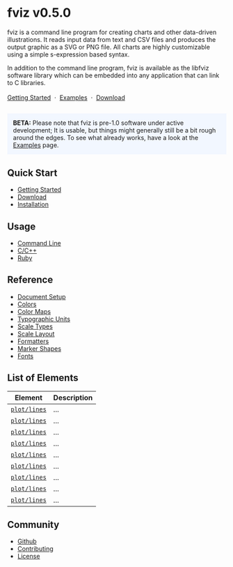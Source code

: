 # fviz v0.5.0

fviz is a command line program for creating charts and other data-driven
illustrations. It reads input data from text and CSV files and produces the
output graphic as a SVG or PNG file. All charts are highly customizable using a
simple s-expression based syntax.

In addition to the command line program, fviz is available as the libfviz
software library which can be embedded into any application that can link to C
libraries.

<div style="margin-top: 1.2em;">
  <a href="/documentation/getting-started" style="">Getting Started</a>
  <span style="margin: 0 .3em">·</span>
  <a href="/examples">Examples</a>
  <span style="margin: 0 .3em">·</span>
  <a href="/download">Download</a>
</div>

<div style="margin-top: 2em; background: #f2f7ff; padding: 10pt; max-width: 900px; box-sizing: border-box;">
  <b>BETA:</b> Please note that fviz is pre-1.0 software under active development;
  It is usable, but things might generally still be a bit rough around the edges.
  To see what already works, have a look at the <a href="/examples">Examples</a> page.
</div>

## Quick Start

- [Getting Started]()
- [Download]()
- [Installation]()

## Usage

- [Command Line]()
- [C/C++]()
- [Ruby]()


## Reference

- [Document Setup](/documentation/document-setup)
- [Colors](/documentation/colors)
- [Color Maps](/documentation/color-maps)
- [Typographic Units](/documentation/typographic)
- [Scale Types](/documentation/scale-types)
- [Scale Layout](/documentation/scale-layout)
- [Formatters](/documentation/format)
- [Marker Shapes](/documentation/marker-shapes)
- [Fonts](/documentation/fonts)

## List of Elements

Element | Description
------- | -----------
[`plot/lines`](elements/plot/lines) | ...
[`plot/lines`](elements/plot/lines) | ...
[`plot/lines`](elements/plot/lines) | ...
[`plot/lines`](elements/plot/lines) | ...
[`plot/lines`](elements/plot/lines) | ...
[`plot/lines`](elements/plot/lines) | ...
[`plot/lines`](elements/plot/lines) | ...
[`plot/lines`](elements/plot/lines) | ...
[`plot/lines`](elements/plot/lines) | ...

## Community

- [Github]()
- [Contributing]()
- [License]()
